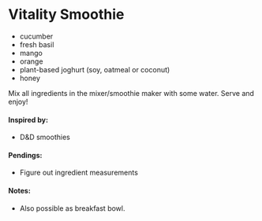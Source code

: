 # Vitality Smoothie

* cucumber
* fresh basil
* mango
* orange
* plant-based joghurt (soy, oatmeal or coconut)
* honey

Mix all ingredients in the mixer/smoothie maker with some water. Serve and enjoy!

#### Inspired by: 
* D&D smoothies

#### Pendings: 
* Figure out ingredient measurements

#### Notes: 
* Also possible as breakfast bowl.
